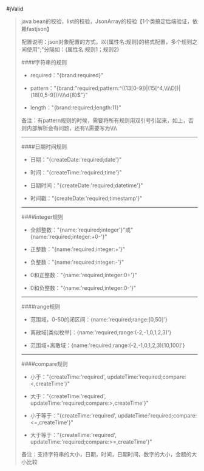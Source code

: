 #jValid

>java bean的校验，list<object>的校验，JsonArray的校验【1个类搞定后端验证，依赖fastjson】

配置说明：json对象配置的方式，以{属性名:规则}的格式配置，多个规则之间使用";"分隔如：{属性名:规则1；规则2}

####字符串的规则

* required："{brand:required}"

* pattern："{brand:\"required;pattern:\^((13[0-9])|(15[\^4,\\\\\\\\D])|(18[0,5-9]))\\\\\\\\d{8}$\"}"

* length："{brand:required;length:11}"

备注：有pattern规则的时候，需要将所有规则用双引号引起来，如上，否则内部解析会有问题，还有\\\\需要写为\\\\\\\\

***

####日期时间规则

* 日期："{createDate:'required;date'}"

* 时间："{createTime:'required;time'}"

* 日期时间："{createDate:'required;datetime'}"

* 时间戳："{createDate:'required;timestamp'}"

***

####integer规则

* 全部整数："{name:'required;integer'}"或"{name:'required;integer:+0-'}"

* 正整数："{name:'required;integer:+'}"

* 负整数："{name:'required;integer:-'}"

* 0和正整数："{name:'required;integer:0+'}"

* 0和负整数："{name:'required;integer:0-'}"

***

####range规则

* 范围域，0-50的闭区间：{name:'required;range:[0,50]'}

* 离散域[类似枚举]：{name:'required;range:(-2,-1,0,1,2,3)'}

* 范围域+离散域：{name:'required;range:(-2,-1,0,1,2,3)[10,100]'}

***

####compare规则

* 小于："{createTime:'required', updateTime:'required;compare:<,createTime'}"

* 大于："{createTime:'required', updateTime:'required;compare:>,createTime'}"

* 小于等于："{createTime:'required', updateTime:'required;compare:<=,createTime'}"

* 大于等于："{createTime:'required', updateTime:'required;compare:>=,createTime'}"

备注：支持字符串的大小，日期，时间，日期时间，数字的大小，金额的大小比较
